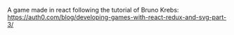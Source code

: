 A game made in react following the tutorial of Bruno Krebs: https://auth0.com/blog/developing-games-with-react-redux-and-svg-part-3/
